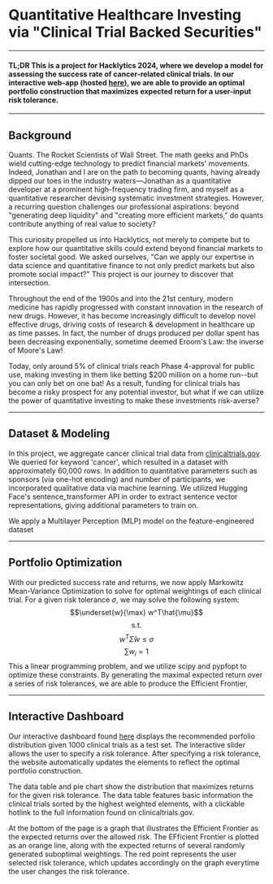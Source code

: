 # Quantitative Healthcare Investing via "Clinical Trial Backed Securities"
---
#### TL;DR This is a project for Hacklytics 2024, where we develop a model for assessing the success rate of cancer-related clinical trials. In our interactive web-app (hosted [here](https://ctbs-dash-630c26238800.herokuapp.com/)), we are able to provide an optimal portfolio construction that maximizes expected return for a user-input risk tolerance.
---
## Background
Quants. The Rocket Scientists of Wall Street. The math geeks and PhDs wield cutting-edge technology to predict financial markets' movements. Indeed, Jonathan and I are on the path to becoming quants, having already dipped our toes in the industry waters—Jonathan as a quantitative developer at a prominent high-frequency trading firm, and myself as a quantitative researcher devising systematic investment strategies. However, a recurring question challenges our professional aspirations: beyond "generating deep liquidity" and "creating more efficient markets," do quants contribute anything of real value to society?

This curiosity propelled us into Hacklytics, not merely to compete but to explore how our quantitative skills could extend beyond financial markets to foster societal good. We asked ourselves, "Can we apply our expertise in data science and quantitative finance to not only predict markets but also promote social impact?" This project is our journey to discover that intersection.

Throughout the end of the 1900s and into the 21st century, modern medicine has rapidly progressed with constant innovation in the research of new drugs. However, it has become increasingly difficult to develop novel effective drugs, driving costs of research & development in healthcare up as time passes. In fact, the number of drugs produced per dollar spent has been decreasing exponentially, sometime deemed Eroom's Law: the inverse of Moore's Law! 

Today, only around 5% of clinical trials reach Phase 4-approval for public use, making investing in them like betting $200 million on a home run--but you can only bet on one bat! As a result, funding for clinical trials has become a risky prospect for any potential investor, but what if we can utilize the power of quantitative investing to make these investments risk-averse?

---

## Dataset & Modeling
In this project, we aggregate cancer clinical trial data from [clinicaltrials.gov](http://clinicaltrials.gov/). We queried for keyword 'cancer', which resulted in a dataset with approximately 60,000 rows. In addition to quantitative parameters such as sponsors (via one-hot encoding) and number of participants, we incorporated qualitative data via machine learning. We utilized Hugging Face's sentence_transformer API in order to extract sentence vector representations, giving additional parameters to train on.

We apply a Multilayer Perception (MLP) model on the feature-engineered dataset 

---

## Portfolio Optimization
With our predicted success rate and returns, we now apply Markowitz Mean-Variance Optimization to solve for optimal weightings of each clinical trial. For a given risk tolerance $\sigma$, we may solve the following system:
$$\underset{w}{\max} w^T\hat{\mu}$$
$$\text{s.t.}$$
$$w^T\hat{\Sigma}w \le \sigma$$
$$\sum w_i = 1$$
This a linear programming problem, and we utilize scipy and pypfopt to optimize these constraints. By generating the maximal expected return over a series of risk tolerances, we are able to produce the Efficient Frontier, 

---

## Interactive Dashboard
Our interactive dashboard found [here](https://ctbs-dash-630c26238800.herokuapp.com/) displays the recommended porfolio distribution given 1000 clinical trials as a test set. The interactive slider allows the user to specify a risk tolerance. After specifying a risk tolerance, the website automatically updates the elements to reflect the optimal portfolio construction.

The data table and pie chart show the distribution that maximizes returns for the given risk tolerance. The data table features basic information the clinical trials sorted by the highest weighted elements, with a clickable hotlink to the full information found on clinicaltrials.gov.

At the bottom of the page is a graph that illustrates the Efficient Frontier as the expected returns over the allowed risk. The EFficient Frontier is plotted as an orange line, along with the expected returns of several randomly generated suboptimal weightings. The red point represents the user selected risk tolerance, which updates accordingly on the graph everytime the user changes the risk tolerance.